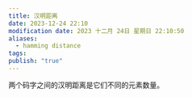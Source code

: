 ```yaml
---
title: 汉明距离
date: 2023-12-24 22:10
modification date: 2023 十二月 24日 星期日 22:10:50
aliases:
  - hamming distance
tags: 
publish: "true"
---
```

两个码字之间的汉明距离是它们不同的元素数量。